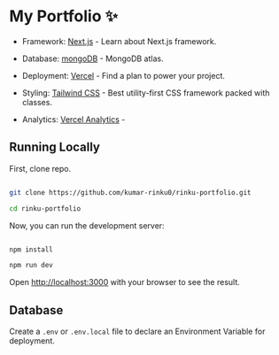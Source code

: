 

# My Portfolio ✨

- Framework: [Next.js](https://nextjs.org/)  - Learn about Next.js framework.

- Database: [mongoDB](https://www.mongodb.com/)  - MongoDB atlas.

- Deployment: [Vercel](https://vercel.com/docs)  - Find a plan to power your project.

- Styling: [Tailwind CSS](https://tailwindcss.com/)  - Best utility-first CSS framework packed with classes.

- Analytics: [Vercel Analytics](https://vercel.com/docs/analytics)  - 



## Running Locally

First, clone repo.
```bash

git clone https://github.com/kumar-rinku0/rinku-portfolio.git

cd rinku-portfolio

```

Now, you can run the development server:

```bash

npm install

npm run dev

```


Open [http://localhost:3000](http://localhost:3000) with your browser to see the result.


## Database

Create a ``` .env ``` or ``` .env.local ``` file to declare an Environment Variable for deployment.



